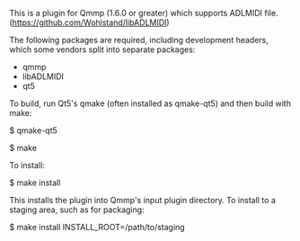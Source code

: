 This is a plugin for Qmmp (1.6.0 or greater) which supports ADLMIDI file.
(https://github.com/Wohlstand/libADLMIDI)

The following packages are required, including development headers,
which some vendors split into separate packages:

- qmmp
- libADLMIDI
- qt5

To build, run Qt5's qmake (often installed as qmake-qt5) and then build
with make:

$ qmake-qt5

$ make

To install:

$ make install

This installs the plugin into Qmmp's input plugin directory.  To install
to a staging area, such as for packaging:

$ make install INSTALL_ROOT=/path/to/staging
